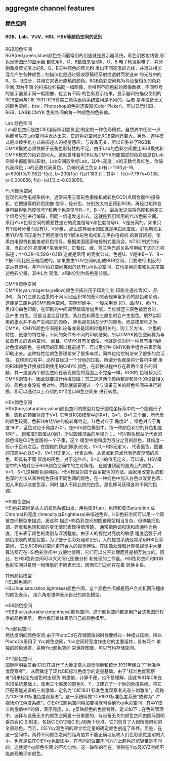 
## aggregate channel features

### 颜色空间 

#### RGB、Lab、YUV、HSI、HSV等颜色空间的区别

RGB颜色空间  
RGB(red,green,blue)颜色空间最常用的用途就是显示器系统，彩色阴极射线管,彩色光栅图形的显示器 都使用R、G、B数值来驱动R、G、B 电子枪发射电子，并分别激发荧光屏上的R、G、B三种颜色的荧光粉 发出不同亮度的光线，并通过相加混合产生各种颜色；扫描仪也是通过吸收原稿经反射或透射而发送来 的光线中的R、G、B成分，并用它来表示原稿的颜色。RGB色彩空间称为与设备相关的色彩空间,因为不同 的扫描仪扫描同一幅图像，会得到不同色彩的图像数据；不同型号的显示器显示同一幅图像，也会有不同 的色彩显示结果。显示器和扫描仪使用的RGB空间与CIE 1931 RGB真实三原色表色系统空间是不同的，后者 是与设备无关的颜色空间。btw：Photoshop的色彩选取器(Color Picker)。可以显示HSB、RGB、LAB和CMYK 色彩空间的每一种颜色的色彩值。

Lab 颜色空间  
Lab颜色空间是由CIE(国际照明委员会)制定的一种色彩模式。自然界中任何一点色都可以在Lab空间中表达出来，它的色彩空间比RGB空间还要大。另外，这种模式是以数字化方式来描述人的视觉感应，与设备无关，所以它弥补了RGB和 CMYK模式必须依赖于设备色彩特性的不足。由于Lab的色彩空间要比RGB模式和CMYK模式的色彩空间大。这就意味着RGB以及CMYK所能描述的色彩信息在Lab空间中都能得以影射。Lab空间取坐标Lab，其中L亮度；a的正数代表红色，负端代表绿色；b的正数代表黄色， 负端代表兰色(a,b)有L=116f(y)-16, a=500[f(x/0.982)-f(y)], b=200[f(y)-f(z/1.183 )]；其中： f(x)=7.787x+0.138, x<0.008856; f(x)=(x)1/3,x>0.008856。

YUV颜色空间  
在现代彩色电视系统中，通常采用三管彩色摄像机或彩色CCD(点耦合器件)摄像机，它把摄得的彩色图像 信号，经分色、分别放大校正得到RGB，再经过矩阵变换电路得到亮度信号Y和两个色差信号R－Y、B－Y， 最后发送端将亮度和色差三个信号分别进行编码，用同一信道发送出去。这就是我们常用的YUV色彩空间。 采用YUV色彩空间的重要性是它的亮度信号Y和色度信号U、V是分离的。如果只有Y信号分量而没有U、V分量， 那么这样表示的图就是黑白灰度图。彩色电视采用YUV空间正是为了用亮度信号Y解决彩色电视机与黑白电视机 的兼容问题，使黑白电视机也能接收彩色信号。根据美国国家电视制式委员会，NTSC制式的标准，当白光的 亮度用Y来表示时，它和红、绿、蓝三色光的关系可用如下式的方程描述：Y=0.3R+0.59G+0.11B 这就是常用 的亮度公式。色差U、V是由B－Y、R－Y按不同比例压缩而成的。如果要由YUV空间转化成RGB空间，只要进行 相反的逆运算即可。与YUV色彩空间类似的还有Lab色彩空间，它也是用亮度和色差来描述色彩分量，其中L为 亮度、a和b分别为各色差分量。

CMYK颜色空间  
CMYK(cyan,magenta,yellow)颜色空间应用于印刷工业,印刷业通过青(C)、品(M)、黄(Y)三原色油墨的不同 网点面积率的叠印来表现丰富多彩的颜色和阶调，这便是三原色的CMY颜色空间。实际印刷中，一般采用青 (C)、品(M)、黄(Y)、黑(BK)四色印刷，在印刷的中间调至暗调增加黑版。当红绿蓝三原色被混合时，会产生 白色，但是当混合蓝绿色、紫红色和黄色三原色时会产生黑色。既然实际用的墨水并不会产生纯正的颜色， 黑色是包括在分开的颜色，而这模型称之为CMYK。CMYK颜色空间是和设备或者是印刷过程相关的，则工艺方法、 油墨的特性、纸张的特性等，不同的条件有不同的印刷结果。所以CMYK颜色空间称为与设备有关的表色空间。 而且，CMYK具有多值性，也就是说对同一种具有相同绝对色度的颜色，在相同的印刷过程前提下，可以用分种 CMYK数字组合来表示和印刷出来。这种特性给颜色管理带来了很多麻烦，同样也给控制带来了很多的灵活性。 在印刷过程中，必然要经过一个分色的过程，所谓分色就是将计算机中使 用的RGB颜色转换成印刷使用的CMYK 颜色。在转换过程中存在着两个复杂的问题，其一是这两个颜色空间在表现颜色的范围上不完全一样，RGB的 色域较大而CMYK则较小，因此就要进行色域压缩；其二是这两个颜色都是和具体的设备相关的，颜色本身没有 绝对性。因此就需要通过一个与设备无关的颜色空间来进行转换，即可以通过以上介绍的XYZ或LAB色空间来 进行转换。

HSV颜色空间  
HSV(hue,saturation,value)颜色空间的模型对应于圆柱坐标系中的一个圆锥形子集，圆锥的顶面对应于V=1. 它包含RGB模型中的R=1，G=1，B=1 三个面，所代表的颜色较亮。色彩H由绕V轴的旋转角给定。红色对应于 角度0° ，绿色对应于角度180°，蓝色对应于角度270°。在HSV颜色模型中，每一种颜色和它的补色相差180° 。 饱和度S取值从0到1，所以圆锥顶面的半径为１。HSV颜色模型所代表的颜色域是CIE色度图的一个子集，这个 模型中饱和度为百分之百的颜色，其纯度一般小于百分之百。在圆锥的顶点(即原点)处，V=0,H和S无定义， 代表黑色。圆锥的顶面中心处S=0，V=1,H无定义，代表白色。从该点到原点代表亮度渐暗的灰色，即具有不同 灰度的灰色。对于这些点，S=0,H的值无定义。可以说，HSV模型中的V轴对应于RGB颜色空间中的主对角线。 在圆锥顶面的圆周上的颜色，V=1，S=1,这种颜色是纯色。HSV模型对应于画家配色的方法。画家用改变色浓和 色深的方法从某种纯色获得不同色调的颜色，在一种纯色中加入白色以改变色浓，加入黑色以改变色深，同时 加入不同比例的白色，黑色即可获得各种不同的色调。

HSI颜色空间  
HSI色彩空间是从人的视觉系统出发，用色调(Hue)、色饱和度(Saturation 或Chroma)和亮度 (Intensity或Brightness)来描述色彩。HSI色彩空间可以用一个圆锥空间模型来描述。用这种 描述HIS色彩空间的圆锥模型相当复杂，但确能把色调、亮度和色饱和度的变化情形表现得很清楚。 通常把色调和饱和度通称为色度，用来表示颜色的类别与深浅程度。由于人的视觉对亮度的敏感 程度远强于对颜色浓淡的敏感程度，为了便于色彩处理和识别，人的视觉系统经常采用HSI色彩空间， 它比RGB色彩空间更符合人的视觉特性。在图像处理和计算机视觉中大量算法都可在HSI色彩空间中 方便地使用，它们可以分开处理而且是相互独立的。因此，在HSI色彩空间可以大大简化图像分析 和处理的工作量。HSI色彩空间和RGB色彩空间只是同一物理量的不同表示法，因而它们之间存在着 转换关系。

其他颜色模型：  
HSL颜色空间  
HSL(hue,saturation,lightness)颜色空间，这个颜色空间都是用户台式机图形程序的颜色表示， 用六角形锥体表示自己的颜色模型。

HSB颜色空间  
HSB(hue,saturation,brightness)颜色空间，这个颜色空间都是用户台式机图形程序的颜色表示， 用六角形锥体表示自己的颜色模型。

Ycc颜色空间  
柯达发明的颜色空间,由于PhotoCd在存储图像的时候要经过一种模式压缩，所以 PhotoCd采用了 Ycc颜色空间，Ycc空间将亮度作由它的主要组件，具有两个 单独的颜色通道，采用Ycc颜色空间 来保存图像，可以节约存储空间。

XYZ颜色空间  
国际照明委员会(CIE)在进行了大量正常人视觉测量和统计,1931年建立了"标准色度观察者"， 从而奠定了现代CIE标准色度学的定量基础。由于"标准色度观察者"用来标定光谱色时出现负 刺激值，计算不便，也不易理解，因此1931年CIE在RGB系统基础上，改用三个假想的原色X、Y、 Z建立了一个新的色度系统。将它匹配等能光谱的三刺激值，定名为"CIE1931 标准色度观察者光谱三刺激值"，简称为"CIE1931标准色度观察者"。这一系统叫做"CIE1931标准色度系统"或称为" 2° 视场XYZ色度系统"。CIEXYZ颜色空间稍加变换就可得到Yxy色彩空间，其中Y取三刺激值中Y的值，表示亮度，x、y反映颜色的色度特性。定义如下：在色彩管理中，选择与设备无关的颜色空间是十分重要的，与设备无关的颜色空间由国际照明委员会(CIE)制定，包括CIEXYZ和CIELAB两个标准。它们包含了人眼所能辨别的全部颜色。而且，CIEYxy测色制的建立给定量的确定颜色创造了条件。但是，在这一空间中，两种不同颜色之间的距离值并不能正确地反映人们色彩感觉差别的大小，也就是说在CIEYxy色厦图中，在不同的位置不同方向上颜色的宽容量是不同的，这就是Yxy颜色空间 的不均匀性。这一缺陷的存在，使得在Yxy及XYZ空间不能直观地评价颜色。